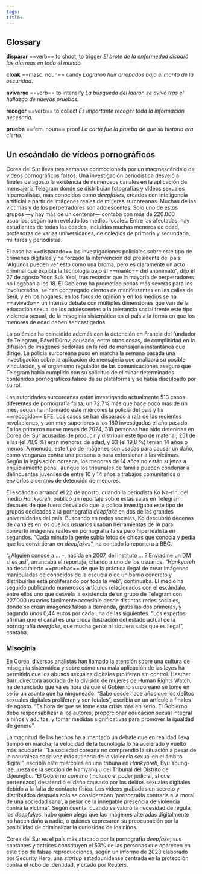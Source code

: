```yaml
---
tags: 
title:
---
```

## Glossary

**disparar** ==verb== to shoot, to trigger
*El brote de la enfermedad disparó las alarmas en todo el mundo.*

**cloak** ==masc. noun== candy
*Lograron huir arropados bajo el manto de la oscuridad.*

**avivarse** ==verb== to intensify
*La búsqueda del ladrón se avivó tras el hallazgo de nuevas pruebas.*

**recoger** ==verb== to collect
*Es importante recoger toda la información necesaria.*

**prueba** ==fem. noun== proof
*La carta fue la prueba de que su historia era cierta.*
## Un escándalo de vídeos pornográficos 

Corea del Sur lleva tres semanas conmocionada por un macroescándalo de vídeos pornográficos falsos. Una investigación periodística desveló a finales de agosto la existencia de numerosos canales en la aplicación de mensajería Telegram donde se distribuían fotografías y vídeos sexuales hiperrealistas, más conocidos como _deepfakes_, creados con inteligencia artificial a partir de imágenes reales de mujeres surcoreanas. Muchas de las víctimas y de los perpetradores son adolescentes. Solo uno de estos grupos ―y hay más de un centenar― contaba con más de 220.000 usuarios, según han revelado los medios locales. Entre las afectadas, hay estudiantes de todas las edades, incluidas muchas menores de edad, profesoras de varias universidades, de colegios de primaria y secundaria, militares y periodistas.

El caso ha ==disparado== las investigaciones policiales sobre este tipo de crímenes digitales y ha forzado la intervención del presidente del país: “Algunos pueden ver esto como una broma, pero es claramente un acto criminal que explota la tecnología bajo el ==manto== del anonimato”, dijo el 27 de agosto Yoon Suk Yeol, tras recordar que la mayoría de perpetradores no llegaban a los 18. El Gobierno ha prometido penas más severas para los involucrados, se han congregado cientos de manifestantes en las calles de Seúl, y en los hogares, en los foros de opinión y en los medios se ha ==avivado== un intenso debate con múltiples dimensiones que van de la educación sexual de los adolescentes a la tolerancia social frente este tipo violencia sexual, de la misoginia sistemática en el país a la forma en que los menores de edad deben ser castigados.

La polémica ha coincidido además con la detención en Francia del fundador de Telegram, Pável Dúrov, acusado, entre otras cosas, de complicidad en la difusión de imágenes pedófilas en la red de mensajería instantánea que dirige. La policía surcoreana puso en marcha la semana pasada una investigación sobre la aplicación de mensajería que analizará su posible vinculación, y el organismo regulador de las comunicaciones aseguró que Telegram había cumplido con su solicitud de eliminar determinados contenidos pornográficos falsos de su plataforma y se había disculpado por su rol.

Las autoridades surcoreanas están investigando actualmente 513 casos diferentes de pornografía falsa, un 72,7% más que hace poco más de un mes, según ha informado este miércoles la policía del país y ha ==recogido== EFE. Los casos se han disparado a raíz de las recientes revelaciones, y son muy superiores a los 180 investigados el año pasado. En los primeros nueve meses de 2024, 318 personas han sido detenidas en Corea del Sur acusadas de producir y distribuir este tipo de material; 251 de ellas (el 78,9 %) eran menores de edad, y 63 (el 19,8 %) tenían 14 años o menos. A menudo, este tipo de imágenes son usadas para causar un daño, como venganza contra una persona o para extorsionar a las víctimas. Según la legislación coreana, los menores de 14 años no están sujetos a enjuiciamiento penal, aunque los tribunales de familia pueden condenar a delincuentes juveniles de entre 10 y 14 años a trabajos comunitarios o enviarlos a centros de detención de menores.

El escándalo arrancó el 22 de agosto, cuando la periodista Ko Na-rin, del medio _Hankyoreh_, publicó un reportaje sobre estas salas en Telegram, después de que fuera desvelado que la policía investigaba este tipo de grupos dedicados a la pornografía _deepfake_ en dos de las grandes universidades del país. Buscando en redes sociales, Ko descubrió decenas de canales en los que los usuarios usaban herramientas de IA para convertir imágenes reales en pornografía falsa pero hiperrealista en segundos. “Cada minuto la gente subía fotos de chicas que conocía y pedía que las convirtieran en _deepfakes_”, ha contado la reportera a BBC.

“¿Alguien conoce a ... ***-***, nacida en 2007, del instituto ... ? Enviadme un DM si es así”, arrancaba el reportaje, citando a uno de los usuarios. “_Hankyoreh_ ha descubierto ==pruebas== de que la práctica ilegal de crear imágenes manipuladas de conocidos de la escuela o de un barrio concreto y distribuirlas está proliferando por toda la web”, continuaba. El medio ha seguido publicando numerosos artículos relacionados con el escándalo, entre ellos uno que desvela la existencia de un grupo de Telegram con 227.000 usuarios fácilmente accesible desde distintas redes sociales, donde se crean imágenes falsas a demanda, gratis las dos primeras, y pagando unos 0,44 euros por cada una de las siguientes. “Los expertos afirman que el canal es una cruda ilustración del estado actual de la pornografía _deepfake_, que mucha gente ni siquiera sabe que es ilegal”, contaba.

### Misoginia

En Corea, diversos analistas han llamado la atención sobre una cultura de misoginia sistemática y sobre cómo una mala aplicación de las leyes ha permitido que los abusos sexuales digitales proliferen sin control. Heather Barr, directora asociada de la división de mujeres de Human Rights Watch, ha denunciado que ya es hora de que el Gobierno surcoreano se tome en serio un asunto que ha ninguneado. “Sabe desde hace años que los delitos sexuales digitales proliferan y son letales”, escribía en un artículo a finales de agosto. “Es hora de que se tome esta crisis más en serio. El Gobierno debe responsabilizar a los autores, proporcionar educación sexual integral a niños y adultos, y tomar medidas significativas para promover la igualdad de género”.

La magnitud de los hechos ha alimentado un debate que en realidad lleva tiempo en marcha; la velocidad de la tecnología lo ha acelerado y vuelto más acuciante. “La sociedad coreana no comprendió la situación a pesar de la naturaleza cada vez más rutinaria de la violencia sexual en el ámbito digital”, escribía este miércoles en una tribuna en _Hankyoreh,_ Byu Young-jae, jueza de la sección de Namyangju del Tribunal del Distrito de Uijeongbu. “El Gobierno coreano (incluido el poder judicial, al que pertenezco) desatendió el daño causado por los delitos sexuales digitales debido a la falta de contacto físico. Los vídeos grabados en secreto y distribuidos después solo se consideraban ‘pornografía contraria a la moral de una sociedad sana’, a pesar de la innegable presencia de violencia contra la víctima”. Según cuenta, cuando se valoró la necesidad de regular los _deepfakes_, hubo quien alegó que las imágenes alteradas digitalmente no hacen daño a nadie, o quienes expresaron su preocupación por la posibilidad de criminalizar la curiosidad de los niños.

Corea del Sur es el país más atacado por la pornografía _deepfake_; sus cantantes y actrices constituyen el 53% de las personas que aparecen en este tipo de falsas reproducciones, según un informe de 2023 elaborado por Security Hero, una _startup_ estadounidense centrada en la protección contra el robo de identidad, y citado por Reuters.